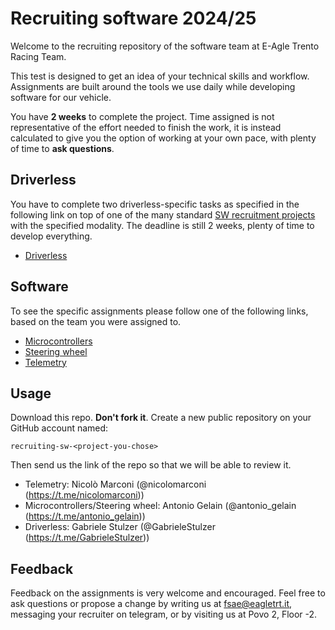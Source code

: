 # Recruiting software 2024/25

Welcome to the recruiting repository of the software team at E-Agle Trento Racing Team.

This test is designed to get an idea of your technical skills and workflow. Assignments are built around the tools we use daily while developing software for our vehicle.

You have **2 weeks** to complete the project. Time assigned is not representative of the effort needed to finish the work, it is instead calculated to give you the option of working at your own pace, with plenty of time to **ask questions**.

## Driverless

You have to complete two driverless-specific tasks as specified in the following link on top of one of the many standard [SW recruitment projects](#software) with the specified modality.
The deadline is still 2 weeks, plenty of time to develop everything.

- [Driverless](./driverless/readme.md)

## Software

To see the specific assignments please follow one of the following links, based on the team you were assigned to.

- [Microcontrollers](./microcontrollers/readme.md)
- [Steering wheel](./steering_wheel/readme.md)
- [Telemetry](./telemetry/readme.md)

## Usage

Download this repo. **Don't fork it**.
Create a new public repository on your GitHub account named:

```text
recruiting-sw-<project-you-chose>
```

Then send us the link of the repo so that we will be able to review it.

- Telemetry: Nicolò Marconi (@nicolomarconi (https://t.me/nicolomarconi))
- Microcontrollers/Steering wheel: Antonio Gelain (@antonio_gelain (https://t.me/antonio_gelain))
- Driverless: Gabriele Stulzer (@GabrieleStulzer (https://t.me/GabrieleStulzer))

## Feedback

Feedback on the assignments is very welcome and encouraged. Feel free to ask questions or propose a change by writing us at fsae@eagletrt.it, messaging your recruiter on telegram, or by visiting us at Povo 2, Floor -2.
